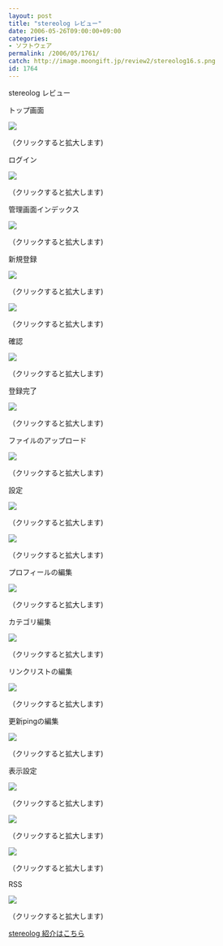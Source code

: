 ```yaml
---
layout: post
title: "stereolog レビュー"
date: 2006-05-26T09:00:00+09:00
categories:
- ソフトウェア
permalink: /2006/05/1761/
catch: http://image.moongift.jp/review2/stereolog16.s.png
id: 1764
---
```

stereolog レビュー  
<!--more-->

トップ画面

  

[![](http://image.moongift.jp/review2/stereolog1.s.png)](http://image.moongift.jp/review2/stereolog1.png)  
  
（クリックすると拡大します)

  

ログイン

  

[![](http://image.moongift.jp/review2/stereolog2.s.png)](http://image.moongift.jp/review2/stereolog2.png)  
  
（クリックすると拡大します)

  

管理画面インデックス

  

[![](http://image.moongift.jp/review2/stereolog9.s.png)](http://image.moongift.jp/review2/stereolog9.png)  
  
（クリックすると拡大します)

  

新規登録

  

[![](http://image.moongift.jp/review2/stereolog10.s.png)](http://image.moongift.jp/review2/stereolog10.png)  
  
（クリックすると拡大します)

  

[![](http://image.moongift.jp/review2/stereolog11.s.png)](http://image.moongift.jp/review2/stereolog11.png)  
  
（クリックすると拡大します)

  

確認

  

[![](http://image.moongift.jp/review2/stereolog12.s.png)](http://image.moongift.jp/review2/stereolog12.png)  
  
（クリックすると拡大します)

  

登録完了

  

[![](http://image.moongift.jp/review2/stereolog13.s.png)](http://image.moongift.jp/review2/stereolog13.png)  
  
（クリックすると拡大します)

  

ファイルのアップロード

  

[![](http://image.moongift.jp/review2/stereolog14.s.png)](http://image.moongift.jp/review2/stereolog14.png)  
  
（クリックすると拡大します)

  

設定

  

[![](http://image.moongift.jp/review2/stereolog15.s.png)](http://image.moongift.jp/review2/stereolog15.png)  
  
（クリックすると拡大します)

  

[![](http://image.moongift.jp/review2/stereolog16.s.png)](http://image.moongift.jp/review2/stereolog16.png)  
  
（クリックすると拡大します)

  

プロフィールの編集

  

[![](http://image.moongift.jp/review2/stereolog17.s.png)](http://image.moongift.jp/review2/stereolog17.png)  
  
（クリックすると拡大します)

  

カテゴリ編集

  

[![](http://image.moongift.jp/review2/stereolog18.s.png)](http://image.moongift.jp/review2/stereolog18.png)  
  
（クリックすると拡大します)

  

リンクリストの編集

  

[![](http://image.moongift.jp/review2/stereolog19.s.png)](http://image.moongift.jp/review2/stereolog19.png)  
  
（クリックすると拡大します)

  

更新pingの編集

  

[![](http://image.moongift.jp/review2/stereolog20.s.png)](http://image.moongift.jp/review2/stereolog20.png)  
  
（クリックすると拡大します)

  

表示設定

  

[![](http://image.moongift.jp/review2/stereolog21.s.png)](http://image.moongift.jp/review2/stereolog21.png)  
  
（クリックすると拡大します)

  

[![](http://image.moongift.jp/review2/stereolog22.s.png)](http://image.moongift.jp/review2/stereolog22.png)  
  
（クリックすると拡大します)

  

[![](http://image.moongift.jp/review2/stereolog23.s.png)](http://image.moongift.jp/review2/stereolog23.png)  
  
（クリックすると拡大します)

  

RSS

  

[![](http://image.moongift.jp/review2/stereolog24.s.png)](http://image.moongift.jp/review2/stereolog24.png)  
  
（クリックすると拡大します)

  

[stereolog 紹介はこちら](http://oss.moongift.jp/intro/i-1758.html)

